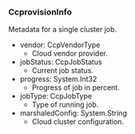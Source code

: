 ### CcprovisionInfo
Metadata for a single cluster job.

- vendor: CcpVendorType
  - Cloud vendor provider.
- jobStatus: CcpJobStatus
  - Current job status.
- progress: System.Int32
  - Progress of job in percent.
- jobType: CcpJobType
  - Type of running job.
- marshaledConfig: System.String
  - Cloud cluster configuration.
